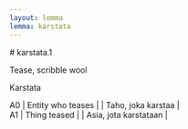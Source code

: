 ```yaml
---
layout: lemma
lemma: karstata
---
```


<div class="sense">
# <span class="sensename">karstata.1</span>

<span class="description">Tease, scribble wool</span>

<span class="description">Karstata</span>

A0 | Entity who teases |   | Taho, joka karstaa |  
A1 | Thing teased |   | Asia, jota karstataan |  

</div>

